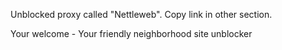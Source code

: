 Unblocked proxy called "Nettleweb". Copy link in other section.

Your welcome - Your friendly neighborhood site unblocker
